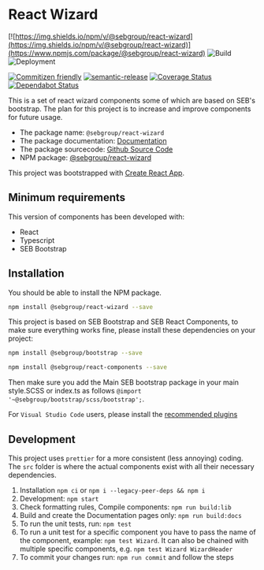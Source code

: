 # React Wizard

[![https://img.shields.io/npm/v/@sebgroup/react-wizard](https://img.shields.io/npm/v/@sebgroup/react-wizard)](https://www.npmjs.com/package/@sebgroup/react-wizard)
![Build](https://github.com/sebgroup/react-wizard/workflows/Build/badge.svg)
![Deployment](https://github.com/sebgroup/react-wizard/workflows/Release/badge.svg)
<!-- ![Github Pages](https://github.com/sebgroup/react-wizard/workflows/Github%20Pages/badge.svg) -->
[![Commitizen friendly](https://img.shields.io/badge/commitizen-friendly-brightgreen.svg)](http://commitizen.github.io/cz-cli/)
[![semantic-release](https://img.shields.io/badge/%20%20%F0%9F%93%A6%F0%9F%9A%80-semantic--release-e10079.svg)](https://github.com/semantic-release/semantic-release)
[![Coverage Status](https://coveralls.io/repos/github/sebgroup/react-wizard/badge.svg?branch=master)](https://coveralls.io/github/sebgroup/react-wizard?branch=master)
[![Dependabot Status](https://api.dependabot.com/badges/status?host=github&repo=sebgroup/react-wizard)](https://dependabot.com)

This is a set of react wizard components some of which are based on SEB's bootstrap. The plan for this project is to increase and improve components for future usage.

- The package name: `@sebgroup/react-wizard`
- The package documentation: [Documentation](https://sebgroup.github.io/react-wizard)
- The package sourcecode: [Github Source Code](https://github.com/sebgroup/react-wizard)
- NPM package: [@sebgroup/react-wizard](https://www.npmjs.com/package/@sebgroup/react-wizard)

This project was bootstrapped with [Create React App](https://github.com/facebook/create-react-app).

## Minimum requirements

This version of components has been developed with:

-   React
-   Typescript
-   SEB Bootstrap

## Installation

You should be able to install the NPM package.

```bash
npm install @sebgroup/react-wizard --save
```

This project is based on SEB Bootstrap and SEB React Components, to make sure everything works fine, please install these dependencies on your project:

```bash
npm install @sebgroup/bootstrap --save

npm install @sebgroup/react-components --save
```

Then make sure you add the Main SEB bootstrap package in your main style.SCSS or index.ts as follows
`@import '~@sebgroup/bootstrap/scss/bootstrap';`.

For `Visual Studio Code` users, please install the [recommended plugins](.vscode/extensions.json)

## Development

This project uses `prettier` for a more consistent (less annoying) coding. The `src` folder is where the actual components exist with all their necessary dependencies.

1. Installation `npm ci` or `npm i --legacy-peer-deps && npm i`
1. Development: `npm start`
1. Check formatting rules, Compile components: `npm run build:lib`
1. Build and create the Documentation pages only: `npm run build:docs`
1. To run the unit tests, run: `npm test`
1. To run a unit test for a specific component you have to pass the name of the component, example: `npm test Wizard`. It can also be chained with multiple specific components, e.g. `npm test Wizard WizardHeader`
1. To commit your changes run: `npm run commit` and follow the steps
